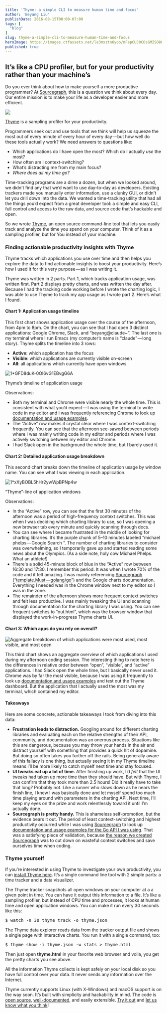 ```yaml
---
title: 'Thyme: a simple CLI to measure human time and focus'
author: 'Beyang Liu'
publishDate: 2016-08-15T00:00-07:00
tags: [
  "blog"
]
slug: thyme-a-simple-cli-to-measure-human-time-and-focus
heroImage: https://images.ctfassets.net/le3mxztn6yoo/mFepCUJ0COsGMISO8OQ6S/e3e5697bf8ee1f00c5425a32f9b373c3/1_2v_gWy792Wru6O1MiookSA.png
published: true
---
```




## It’s like a CPU profiler, but for your productivity rather than your machine’s

Do you ever think about how to make yourself a more productive programmer? At [Sourcegraph](https://sourcegraph.com), this is a question we think about every day. Our entire mission is to make your life as a developer easier and more efficient.

![](/blog-images/1*2v_gWy792Wru6O1MiookSA.png)

<a href='https://github.com/sourcegraph/thyme'>Thyme</a> is a sampling profiler for your productivity.

Programmers seek out and use tools that we think will help us squeeze the most out of every minute of every hour of every day — but how well do these tools actually work? We need answers to questions like:

*   Which applications do I have open the most? Which do I actually _use_ the most?
*   How often am I context-switching?
*   What’s distracting me from my main focus?
*   _Where does all my time go?_

Time-tracking programs are a dime a dozen, but when we looked around, we didn't find any that we’d want to use day-to-day as developers. Existing trackers made you manually enter information, use a clunky GUI, or didn't let you drill down into the data. We wanted a time-tracking utility that had all the things you’d expect from a great developer tool: a simple and easy CLI, full control and access to the raw data, and source code that’s hackable and open.

So we wrote [Thyme](https://sourcegraph.com/github.com/sourcegraph/thyme), an open source command-line tool that lets you easily track and analyze the time you spend on your computer. Think of it as a sampling profiler, but for You instead of your machine.

### Finding actionable productivity insights with Thyme

Thyme tracks which applications you use over time and then helps you explore the data to find actionable insights to boost your productivity. Here’s how I used it for this very purpose — as I was writing it.

Thyme was written in 2 parts. Part 1, which tracks application usage, was written first. Part 2 displays pretty charts, and was written the day after. Because I had the tracking code working before I wrote the charting logic, I was able to use Thyme to track my app usage as I wrote part 2\. Here’s what I found.

#### Chart 1: Application usage timeline

This first chart shows application usage over the course of the afternoon, from 4pm to 8pm. On the chart, you can see that I had open 3 distinct applications: Google Chrome, Slack, and “beyang@claude~”. The last one is my terminal where I run Emacs (my computer’s name is “claude” — long story). Thyme splits the timeline into 3 rows:

*   **Active**: which application has the focus
*   **Visible**: which applications are currently visible on-screen
*   **All**: all applications which currently have open windows

![1*GFD8duK-0OI6vG1EBvgG6A](//images.contentful.com/le3mxztn6yoo/4rAQKkHJxYIeykSuwgCOCE/ed776fb397fd156982f3d49e81739b08/1_GFD8duK-0OI6vG1EBvgG6A.png)

Thyme’s timeline of application usage

Observations:

*   Both my terminal and Chrome were visible nearly the whole time. This is consistent with what you’d expect — I was using the terminal to write code in my editor and I was frequently referencing Chrome to look up [documentation and usage examples](https://sourcegraph.com).
*   The “Active” row makes it crystal clear where I was context-switching frequently. You can see that the afternoon see-sawed between periods where I was mainly writing code in my editor and periods where I was actively switching between my editor and Chrome.
*   I had Slack open in the background the whole time, but I barely used it.

#### Chart 2: Detailed application usage breakdown

This second chart breaks down the timeline of application usage by window name. You can see what I was viewing in each application.

![1*xXyBOBL5hHr2ywWpBPNp4w](//images.contentful.com/le3mxztn6yoo/5dGcDbG4KWqggok42WKQ2e/07ab1d3541d5e915334088b85b42b276/1_xXyBOBL5hHr2ywWpBPNp4w.png)

“Thyme”-line of application windows

Observations:

*   In the “Active” row, you can see that the first 30 minutes of the afternoon was a period of high-frequency context switches. This was when I was deciding which charting library to use, so I was opening a new browser tab every minute and quickly scanning through docs.
*   You can see where I became frustrated in the middle of looking for charting libraries. It’s the purple chunk of 5–10 minutes labeled “michael phelps — Google Search ”. The number of charting libraries to consider was overwhelming, so I temporarily gave up and started reading some news about the Olympics. (As a side note, holy cow Michael Phelps. What an athlete!)
*   There's a solid 45-minute block of blue in the “Active” row between 16:30 and 17:30\. I remember this period. It was when I wrote 70% of the code and it felt amazing. I was mainly referencing [Sourcegraph](https://sourcegraph.com/) ([“template.Must — golang/go”](https://sourcegraph.com/github.com/golang/go/-/info/GoPackage/text/template/-/Must)) and the Google charts documentation. Everything I needed was in the Chrome window next to my editor so I was in the zone.
*   The remainder of the afternoon shows more frequent context switches and felt less productive. I was mainly tweaking the UI and scanning through documentation for the charting library I was using. You can see frequent switches to “out.html”, which was the browser window that displayed the work-in-progress Thyme charts UI.

#### Chart 3: Which apps do you rely on overall?
![Aggregate breakdown of which applications were most used, most visible, and most open](//images.contentful.com/le3mxztn6yoo/2ICIredw00MiwqsyuaYcY4/147c0cb5264e722920992a2794abe5d0/1_6i1FV6krky_Gyfbk1dMseg.png)

This third chart shows an aggregate overview of which applications I used during my afternoon coding session. The interesting thing to note here is the differences in relative order between “open”, “visible”, and “active” applications. I had Slack open the whole time, but I basically never used it. Chrome was by far the most visible, because I was using it frequently to look up [documentation and usage examples](https://sourcegraph.com) and test out the Thyme dashboard. But the application that I actually used the most was my terminal, which contained my editor.

#### Takeaways

Here are some concrete, actionable takeaways I took from diving into this data:

*   **Frustration leads to distraction.** Googling around for different charting libraries and evaluating each on the relative strengths of their API, community, and documentation was an onerous process. Situations like this are dangerous, because you may throw your hands in the air and distract yourself with something that provides a quick hit of dopamine. But doing so often takes you further off the rails. Being generally aware of this fallacy is one thing, but actually seeing it in my Thyme timeline means I’ll be more likely to catch myself next time and stay focused.
*   **UI tweaks eat up a lot of time.** After finishing up work, I’d _felt_ that the UI tweaks had taken up more time than they should have. But with Thyme, I can confirm that they took more than 2.5 hours! Did it really have to take that long? Probably not. Like a runner who slows down as he nears the finish line, I knew I was basically done and let myself spend too much time playing around with parameters in the charting API. Next time, I’ll keep my eyes on the prize and work relentlessly toward it until I’m actually done.
*   **Sourcegraph is pretty handy.** This is shameless self-promotion, but the evidence bears it out. The period of least context-switching and highest productivity occurred while I was using [Sourcegraph](https://sourcegraph.com/) to look up [documentation and usage examples for the Go API I was using](https://sourcegraph.com/github.com/golang/go/-/info/GoPackage/text/template/-/Template/Parse). That was a satisfying piece of validation, because [the reason we created Sourcegraph](https://sourcegraph.com/about) was to cut down on wasteful context switches and save ourselves time when coding.

### Thyme yourself

If you’re interested in using Thyme to investigate your own productivity, you can [install Thyme here](https://github.com/sourcegraph/thyme). It’s a single command line tool with 2 simple parts: a time tracker and a data visualizer.

The Thyme tracker snapshots all open windows on your computer at a a given point in time. You can have it output this information to a file. It’s like a sampling profiler, but instead of CPU time and processes, it looks at human time and open application windows. You can make it run every 30 seconds like this:

<pre name="a5ed" id="a5ed" class="graf graf--pre graf-after--p">$ watch -n 30 thyme track -o thyme.json</pre>

The Thyme data explorer reads data from the tracker output file and shows a single page with interactive charts. You run it with a single command, too:

<pre name="3364" id="3364" class="graf graf--pre graf-after--p">$ thyme show -i thyme.json -w stats > thyme.html</pre>

Then just open **thyme.html** in your favorite web browser and voila, you get the pretty charts you see above.

All the information Thyme collects is kept safely on your local disk so you have full control over your data. It never sends any information over the Internet.

Thyme currently supports Linux (with X-Windows) and macOS support is on the way soon. It’s built with simplicity and hackability in mind. The code is [open source](https://sourcegraph.com/github.com/sourcegraph/thyme/-/def/GoPackage/github.com/sourcegraph/thyme/cmd/thyme/-/main.go/TrackCmd/Execute), [well-documented](https://godoc.org/github.com/sourcegraph/thyme), and easily extensible. [Try it out](https://github.com/sourcegraph/thyme) and [let us know what you think](http://twitter.com/srcgraph)!
